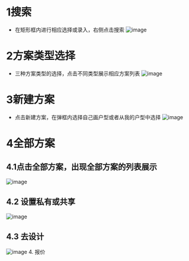 # 1搜索
- 在矩形框内进行相应选择或录入，右侧点击搜索
![image](http://cimg.dpjia.com/files/uploads/images/6ce780eb813445197ca2063d4f5b6e63.png)
# 2方案类型选择
- 三种方案类型的选择，点击不同类型展示相应方案列表
![image](http://cimg.dpjia.com/files/uploads/images/9c65e7c1fd61058bc6faa1ed0a78aa63.png)
# 3新建方案
- 点击新建方案，在弹框内选择自己画户型或者从我的户型中选择
![image](http://cimg.dpjia.com/files/uploads/images/8649789856c59c10b9c2da29fed13cde.png)
# 4全部方案
## 4.1点击全部方案，出现全部方案的列表展示
![image](http://cimg.dpjia.com/files/uploads/images/45e1c6bf09e5880a9a948f1890a35d29.png)
## 4.2 设置私有或共享
![image](http://cimg.dpjia.com/files/uploads/images/910c10a7363506f25cfb76483fbf3df7.png)
## 4.3 去设计
![image](http://cimg.dpjia.com/files/uploads/images/8e0de82894549f6d0cf967ed2108b01d.png)
4. 报价